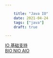 ```yaml
---

    title: "Java IO"
    date: 2021-04-24
    tags: ["java"]
    draft: true

---
```

[IO 基础支持](https://zhuanlan.zhihu.com/p/150974542)  
[BIO NIO AIO](https://developer.aliyun.com/article/726698)